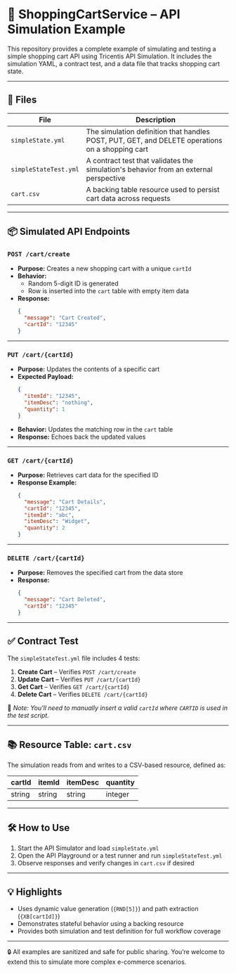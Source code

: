 # 🛒 ShoppingCartService – API Simulation Example

This repository provides a complete example of simulating and testing a simple shopping cart API using Tricentis API Simulation. It includes the simulation YAML, a contract test, and a data file that tracks shopping cart state.

---

## 📁 Files

| File | Description |
|------|-------------|
| `simpleState.yml` | The simulation definition that handles POST, PUT, GET, and DELETE operations on a shopping cart |
| `simpleStateTest.yml` | A contract test that validates the simulation's behavior from an external perspective |
| `cart.csv` | A backing table resource used to persist cart data across requests |

---

## 📦 Simulated API Endpoints

### `POST /cart/create`
- **Purpose:** Creates a new shopping cart with a unique `cartId`
- **Behavior:** 
  - Random 5-digit ID is generated
  - Row is inserted into the `cart` table with empty item data
- **Response:**
  ```json
  {
    "message": "Cart Created",
    "cartId": "12345"
  }
  ```

---

### `PUT /cart/{cartId}`
- **Purpose:** Updates the contents of a specific cart
- **Expected Payload:**
  ```json
  {
    "itemId": "12345",
    "itemDesc": "nothing",
    "quantity": 1
  }
  ```
- **Behavior:** Updates the matching row in the `cart` table
- **Response:** Echoes back the updated values

---

### `GET /cart/{cartId}`
- **Purpose:** Retrieves cart data for the specified ID
- **Response Example:**
  ```json
  {
    "message": "Cart Details",
    "cartId": "12345",
    "itemId": "abc",
    "itemDesc": "Widget",
    "quantity": 2
  }
  ```

---

### `DELETE /cart/{cartId}`
- **Purpose:** Removes the specified cart from the data store
- **Response:**
  ```json
  {
    "message": "Cart Deleted",
    "cartId": "12345"
  }
  ```

---

## ✅ Contract Test

The `simpleStateTest.yml` file includes 4 tests:
1. **Create Cart** – Verifies `POST /cart/create`
2. **Update Cart** – Verifies `PUT /cart/{cartId}`
3. **Get Cart** – Verifies `GET /cart/{cartId}`
4. **Delete Cart** – Verifies `DELETE /cart/{cartId}`

📝 *Note: You'll need to manually insert a valid `cartId` where `CARTID` is used in the test script.*

---

## 📚 Resource Table: `cart.csv`

The simulation reads from and writes to a CSV-based resource, defined as:

| cartId | itemId | itemDesc | quantity |
|--------|--------|----------|----------|
| string | string | string   | integer  |

---

## 🛠 How to Use

1. Start the API Simulator and load `simpleState.yml`
2. Open the API Playground or a test runner and run `simpleStateTest.yml`
3. Observe responses and verify changes in `cart.csv` if desired

---

## 💡 Highlights

- Uses dynamic value generation (`{RND[5]}`) and path extraction (`{XB[cartId]}`)
- Demonstrates stateful behavior using a backing resource
- Provides both simulation and test definition for full workflow coverage

---

🔒 All examples are sanitized and safe for public sharing. You’re welcome to extend this to simulate more complex e-commerce scenarios.
